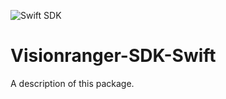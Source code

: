 ![Swift SDK](https://resources.visionranger.com/media/repository-preview-sdk-swift.png)

# Visionranger-SDK-Swift

A description of this package.
